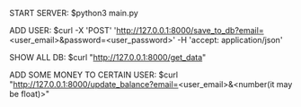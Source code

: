 START SERVER:
  $python3 main.py

ADD USER:
  $curl -X 'POST' 'http://127.0.0.1:8000/save_to_db?email=<user_email>&password=<user_password>' -H 'accept: application/json'

SHOW ALL DB:
  $curl "http://127.0.0.1:8000/get_data"

ADD SOME MONEY TO CERTAIN USER:
  $curl "http://127.0.0.1:8000/update_balance?email=<user_email>&<number(it may be float)>"